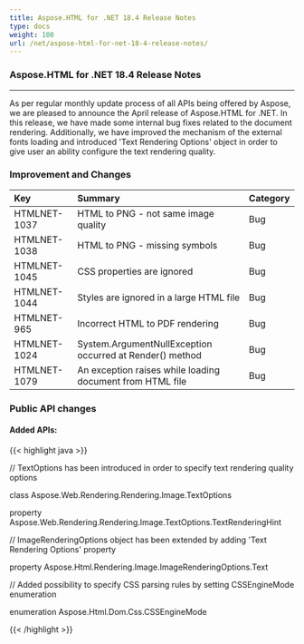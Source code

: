 ```yaml
---
title: Aspose.HTML for .NET 18.4 Release Notes
type: docs
weight: 100
url: /net/aspose-html-for-net-18-4-release-notes/
---
```


### **Aspose.HTML for .NET 18.4 Release Notes**
-----
As per regular monthly update process of all APIs being offered by Aspose, we are pleased to announce the April release of Aspose.HTML for .NET. In this release, we have made some internal bug fixes related to the document rendering. Additionally, we have improved the mechanism of the external fonts loading and introduced 'Text Rendering Options' object in order to give user an ability configure the text rendering quality.
### **Improvement and Changes**

|**Key**|**Summary**|**Category**|
| :- | :- | :- |
|HTMLNET-1037|HTML to PNG - not same image quality|Bug|
|HTMLNET-1038|HTML to PNG - missing symbols|Bug|
|HTMLNET-1045|CSS properties are ignored|Bug|
|HTMLNET-1044|Styles are ignored in a large HTML file|Bug|
|HTMLNET-965|Incorrect HTML to PDF rendering|Bug|
|HTMLNET-1024|System.ArgumentNullException occurred at Render() method|Bug|
|HTMLNET-1079|An exception raises while loading document from HTML file|Bug|
### **Public API changes**
#### **Added APIs:**
{{< highlight java >}}

 //  TextOptions has been introduced in order to specify text rendering quality options

class Aspose.Web.Rendering.Rendering.Image.TextOptions

property Aspose.Web.Rendering.Rendering.Image.TextOptions.TextRenderingHint

// ImageRenderingOptions object has been extended by adding 'Text Rendering Options' property

property Aspose.Html.Rendering.Image.ImageRenderingOptions.Text

// Added possibility to specify CSS parsing rules by setting CSSEngineMode enumeration

enumeration Aspose.Html.Dom.Css.CSSEngineMode

{{< /highlight >}}

